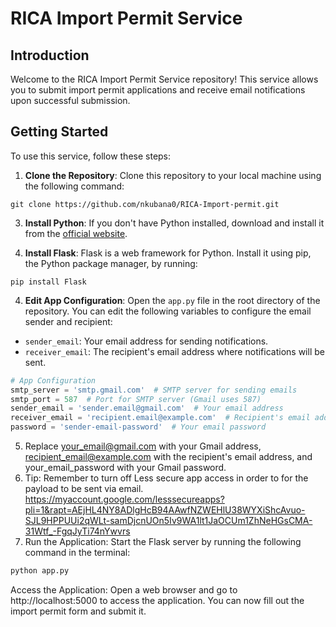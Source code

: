 # RICA Import Permit Service

## Introduction

Welcome to the RICA Import Permit Service repository! This service allows you to submit import permit applications and receive email notifications upon successful submission.

## Getting Started

To use this service, follow these steps:

1. **Clone the Repository**: Clone this repository to your local machine using the following command:
```linux
git clone https://github.com/nkubana0/RICA-Import-permit.git
```
3. **Install Python**: If you don't have Python installed, download and install it from the [official website](https://www.python.org/downloads/).

4. **Install Flask**: Flask is a web framework for Python. Install it using pip, the Python package manager, by running:
```linux
pip install Flask
```

4. **Edit App Configuration**: Open the `app.py` file in the root directory of the repository. You can edit the following variables to configure the email sender and recipient:
- `sender_email`: Your email address for sending notifications.
- `receiver_email`: The recipient's email address where notifications will be sent.

```python
# App Configuration
smtp_server = 'smtp.gmail.com'  # SMTP server for sending emails
smtp_port = 587  # Port for SMTP server (Gmail uses 587)
sender_email = 'sender.email@gmail.com'  # Your email address
receiver_email = 'recipient.email@example.com'  # Recipient's email address
password = 'sender-email-password'  # Your email password
```
5. Replace your_email@gmail.com with your Gmail address, recipient_email@example.com with the recipient's email address, and your_email_password with your Gmail password.
6. Tip: Remember to turn off Less secure app access in order to for the payload to be sent via email.
https://myaccount.google.com/lesssecureapps?pli=1&rapt=AEjHL4NY8ADlgHcB94AAwfNZWEHlU38WYXiShcAvuo-SJL9HPPUUi2qWLt-samDjcnUOn5Iv9WA1lt1JaOCUm1ZhNeHGsCMA-31Wtf_-FgqJyTi74nYwvrs
7. Run the Application: Start the Flask server by running the following command in the terminal:

```python
python app.py
```
Access the Application: Open a web browser and go to http://localhost:5000 to access the application. You can now fill out the import permit form and submit it.
